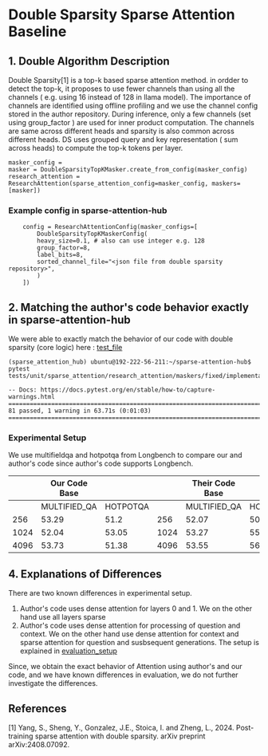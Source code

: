 # Double Sparsity Sparse Attention Baseline

## 1. Double Algorithm Description
Double Sparsity[1] is a top-k based sparse attention method. in ordder to detect the top-k, it proposes to use fewer channels than using all the channels ( e.g. using 16 instead of 128 in llama model). The importance of channels are identified using offline profiling and we use the channel config stored in the author repository. During inference, only a few channels (set using group_factor ) are used for inner product computation. The channels are same across different heads and sparsity is also common across different heads. DS uses grouped query and key representation ( sum across heads) to compute the top-k tokens per layer.

    masker_config = 
    masker = DoubleSparsityTopKMasker.create_from_config(masker_config)
    research_attention = ResearchAttention(sparse_attention_config=masker_config, maskers=[masker])

### Example config in sparse-attention-hub
```
    config = ResearchAttentionConfig(masker_configs=[
        DoubleSparsityTopKMaskerConfig(
        heavy_size=0.1, # also can use integer e.g. 128
        group_factor=8,
        label_bits=8,
        sorted_channel_file="<json file from double sparsity repository>",
        )
    ])
```

## 2. Matching the author's code behavior exactly in sparse-attention-hub
We were able to exactly match the behavior of our code with double sparsity (core logic) here : [test_file](../../tests/unit/sparse_attention/research_attention/maskers/fixed/implementations/test_double_sparsity_correctness.py)

```
(sparse_attention_hub) ubuntu@192-222-56-211:~/sparse-attention-hub$ pytest tests/unit/sparse_attention/research_attention/maskers/fixed/implementations/test_double_sparsity_correctness.py

-- Docs: https://docs.pytest.org/en/stable/how-to/capture-warnings.html
================================================================================== 81 passed, 1 warning in 63.71s (0:01:03) ==================================================================================
```


### Experimental Setup
We use multifieldqa and hotpotqa from Longbench to compare our and author's code since author's code supports Longbench. 

|      | Our Code Base |          |      | Their Code Base |          |
|------|---------------|----------|------|-----------------|----------|
|      | MULTIFIED_QA  | HOTPOTQA |      | MULTIFIED_QA    | HOTPOTQA |
|  256 |         53.29 |     51.2 |  256 |           52.07 |    50.76 |
| 1024 |         52.04 |    53.05 | 1024 |           53.27 |    55.31 |
| 4096 |         53.73 |    51.38 | 4096 |           53.55 |    56.22 |


## 4. Explanations of Differences
There are two known differences in experimental setup. 
1. Author's code uses dense attention for layers 0 and 1. We on the other hand use all layers sparse
2. Author's code uses dense attention for processing of question and context. We on the other hand use dense attention for context and sparse attention for question and susbsequent generations. The setup is explained in [evaluation_setup](../general/evaluation_setup.md)

Since, we obtain the exact behavior of Attention using author's and our code, and we have known differences in evaluation, we do not further investigate the differences. 

## References

[1] Yang, S., Sheng, Y., Gonzalez, J.E., Stoica, I. and Zheng, L., 2024. Post-training sparse attention with double sparsity. arXiv preprint arXiv:2408.07092.